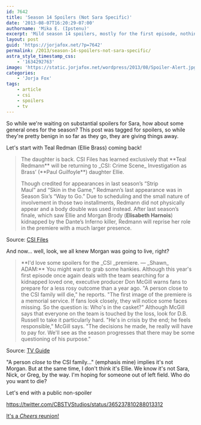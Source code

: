 ```yaml
---
id: 7642
title: 'Season 14 Spoilers (Not Sara Specific)'
date: '2013-08-07T16:20:29-07:00'
authorname: 'Mika E. (Ipstenu)'
excerpt: 'Mild season 14 spoilers, mostly for the first episode, nothing Sara specific.'
layout: post
guid: 'https://jorjafox.net/?p=7642'
permalink: /2013/season-14-spoilers-not-sara-specific/
astra_style_timestamp_css:
    - '1634292763'
image: 'https://static.jorjafox.net/wordpress/2013/08/Spoiler-Alert.jpg'
categories:
    - 'Jorja Fox'
tags:
    - article
    - csi
    - spoilers
    - tv
---
```


So while we're waiting on substantial spoilers for Sara, how about some general ones for the season? This post was tagged for spoilers, so while they're pretty benign in so far as they go, they are giving things away.

Let's start with Teal Redman (Ellie Brass) coming back!
<blockquote>The daughter is back. CSI Files has learned exclusively that **Teal Redmann** will be returning to _CSI: Crime Scene_ Investigation as Brass’ (**Paul Guilfoyle**) daughter Ellie.

Though credited for appearances in last season’s “Strip Maul” and “Skin in the Game,” Redmann’s last appearance was in Season Six’s “Way to Go.” Due to scheduling and the small nature of involvement in those two installments, Redmann did not physically appear and a body double was used instead. After last season’s finale, which saw Ellie and Morgan Brody (**Elisabeth Harnois**) kidnapped by the Dante’s Inferno killer, Redmann will reprise her role in the premiere with a much larger presence.</blockquote>
Source: <a href="http://www.csifiles.com/content/2013/08/teal-redmann-returns-to-csi-for-season-14-premiere/">CSI Files</a>

And now... well, look, we all knew Morgan was going to live, right?
<blockquote>**I'd love some spoilers for the _CSI _premiere. — _Shawn_
ADAM:** You might want to grab some hankies. Although this year's first episode once again deals with the team searching for a kidnapped loved one, executive producer Don McGill warns fans to prepare for a less rosy outcome than a year ago. "A person close to the CSI family will die," he reports. "The first image of the premiere is a memorial service. If fans look closely, they will notice some faces missing. So the question is: Who's in the casket?" Although McGill says that everyone on the team is touched by the loss, look for D.B. Russell to take it particularly hard. "He's in crisis by the end; he feels responsible," McGill says. "The decisions he made, he really will have to pay for. We'll see as the season progresses that there may be some questioning of his purpose."</blockquote>
Source: <a href="http://www.tvguide.com/News/Mega-Buzz-Greys-Bones-New-Girl-Spoilers-1068946.aspx">TV Guide</a>

"A person _close_ to the CSI family..." (emphasis mine) implies it's not Morgan. But at the same time, I don't think it's Ellie. We know it's not Sara, Nick, or Greg, by the way. I'm hoping for someone out of left field. Who do you want to die?

Let's end with a public non-spoiler

https://twitter.com/CBSTVStudios/status/365237810288013312

<a href="http://insidetv.ew.com/2013/08/07/csi-scoop-ted-danson-reunites-with-cheers-co-star/">It's a _Cheers_ reunion!</a>

